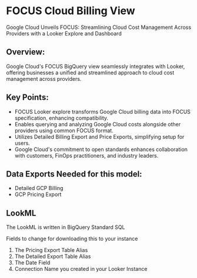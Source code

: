 # FOCUS Cloud Billing View

Google Cloud Unveils FOCUS: Streamlining Cloud Cost Management Across Providers with a Looker Explore and Dashboard

## Overview:
Google Cloud's FOCUS BigQuery view seamlessly integrates with Looker, offering businesses a unified and streamlined approach to cloud cost management across providers.

## Key Points:

- FOCUS Looker explore transforms Google Cloud billing data into FOCUS specification, enhancing compatibility.
- Enables querying and analyzing Google Cloud costs alongside other providers using common FOCUS format.
- Utilizes Detailed Billing Export and Price Exports, simplifying setup for users.
- Google Cloud's commitment to open standards enhances collaboration with customers, FinOps practitioners, and industry leaders.

## Data Exports Needed for this model:
- Detailed GCP Billing
- GCP Pricing Export

## LookML
The LookML is written in BigQuery Standard SQL

Fields to change for downloading this to your instance
1. The Pricing Export Table Alias
2. The Detailed Export Table Alias
3. The Date Field
4. Connection Name you created in your Looker Instance
